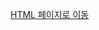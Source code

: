 [HTML 페이지로 이동](https://github.com/Book-study-Modern-react-Deep-Dive/Book-Q-A/blob/main/%EC%B1%85%EC%8A%A4%ED%84%B0%EB%94%94%20%5B%EB%AA%A8%EB%8D%98%20%EB%A6%AC%EC%95%A1%ED%8A%B8%20Deep%20Dive%5D.html)
